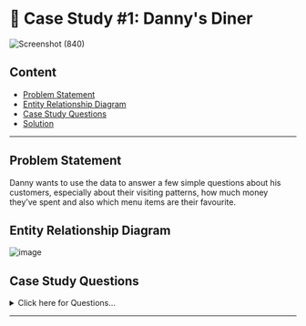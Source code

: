 # 🍜 Case Study #1: Danny's Diner
![Screenshot (840)](https://github.com/Mansiguptaa13/-Case-Study-1-Danny-s-Diner/assets/109064543/940ae902-67ff-4303-be30-f1dad79a2dee)

## Content
- [Problem Statement](#Problem-Statement)
- [Entity Relationship Diagram](#Entity-Relationship-Diagram)
- [Case Study Questions](#Case-Study-Questions)
- [Solution](#Solution-with-logic)


***

## Problem Statement
Danny wants to use the data to answer a few simple questions about his customers, especially about their visiting patterns, how much money they’ve spent and also which menu items are their favourite.

## Entity Relationship Diagram
![image](https://user-images.githubusercontent.com/81607668/127271130-dca9aedd-4ca9-4ed8-b6ec-1e1920dca4a8.png)

## Case Study Questions

<details>
<summary>
Click here for Questions...
</summary>

1- What is the total amount each customer spent at the restaurant?
2- How many days has each customer visited the restaurant?
3- What was the first item from the menu purchased by each customer?
4- What is the most purchased item on the menu and how many times was it purchased by all customers?
5- Which item was the most popular for each customer?
6- Which item was purchased first by the customer after they became a member?
7- Which item was purchased just before the customer became a member?
8- What is the total items and amount spent for each member before they became a member?
9- If each $1 spent equates to 10 points and sushi has a 2x points multiplier - how many points would each customer have?
10- In the first week after a customer joins the program (including their join date) they earn 2x points on all items, not just sushi - how many points do customer A and B have at the end of January?

</details>

***


